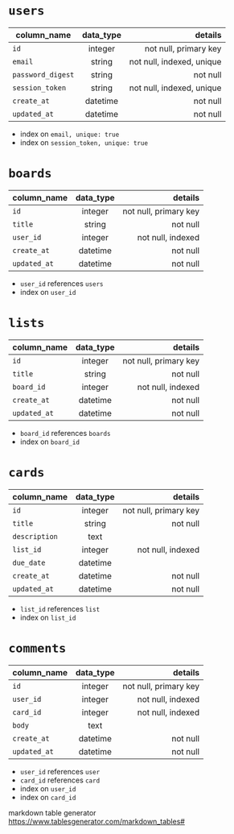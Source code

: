 
# `users` 
| column_name     | data_type |                   details |
|-----------------|:---------:|--------------------------:|
| `id`            | integer   | not null, primary key     | 
| `email`         | string    | not null, indexed, unique |
|`password_digest`| string    | not null                  |
| `session_token` | string    | not null, indexed, unique |
| `create_at`     | datetime  | not null                  |
| `updated_at`    | datetime  | not null                  |
* index on `email, unique: true`
* index on `session_token, unique: true`

# `boards` 

| column_name | data_type |               details |
|-------------|:---------:|----------------------:|
| `id`        | integer   | not null, primary key |
| `title`     | string    | not null              |
| `user_id`   | integer   | not null, indexed     |
| `create_at` | datetime  | not null              |
| `updated_at`| datetime  | not null              |
* `user_id` references `users`
* index on `user_id`

# `lists` 

| column_name | data_type |               details |
|-------------|:---------:|----------------------:|
| `id`        | integer   | not null, primary key |
| `title`     | string    | not null              |
| `board_id`  | integer   | not null, indexed     |
| `create_at` | datetime  | not null              |
| `updated_at`| datetime  | not null              |
* `board_id` references `boards`
* index on `board_id`

# `cards`
| column_name | data_type |               details |
|-------------|:---------:|----------------------:|
| `id`        | integer   | not null, primary key |
| `title`     | string    | not null              |
|`description`| text      |                       |
| `list_id`   | integer   | not null, indexed     |
| `due_date`  | datetime  |                       |
| `create_at` | datetime  | not null              |
| `updated_at`| datetime  | not null              |
* `list_id` references `list`
* index on `list_id`

# `comments`

| column_name | data_type |               details |
|-------------|:---------:|----------------------:|
| `id`        | integer   | not null, primary key |
| `user_id`   | integer   | not null, indexed     |
| `card_id`   | integer   | not null, indexed     |
| `body`      | text      |                       |
| `create_at` | datetime  | not null              |
| `updated_at`| datetime  | not null              |
* `user_id` references `user`
* `card_id` references `card`
* index on `user_id`
* index on `card_id`

markdown table generator 
https://www.tablesgenerator.com/markdown_tables#